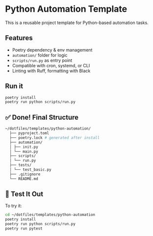 # Python Automation Template

This is a reusable project template for Python-based automation tasks.

## Features
- Poetry dependency & env management
- `automation/` folder for logic
- `scripts/run.py` as entry point
- Compatible with cron, systemd, or CLI
- Linting with Ruff, formatting with Black

## Run it
```bash
poetry install
poetry run python scripts/run.py
```
## ✅ Done! Final Structure
```sh
~/dotfiles/templates/python-automation/ 
  ├── pyproject.toml 
  ├── poetry.lock # generated after install 
  ├── automation/ 
  │ ├── init.py 
  │ └── main.py 
  ├── scripts/ 
  │ └── run.py 
  ├── tests/ 
  │ └── test_basic.py 
  ├── .gitignore 
  └── README.md
```
## 🧪 Test It Out
To try it:
```bash
cd ~/dotfiles/templates/python-automation
poetry install
poetry run python scripts/run.py
poetry run pytest
```

